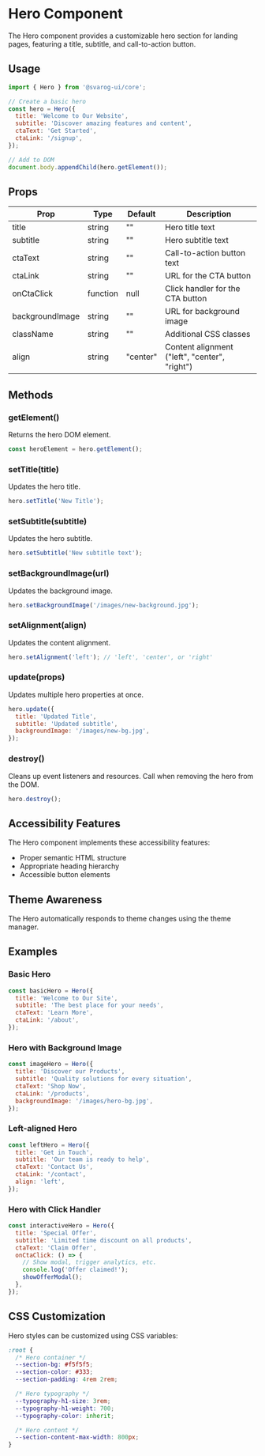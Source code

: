 # Hero Component

The Hero component provides a customizable hero section for landing pages, featuring a title, subtitle, and call-to-action button.

## Usage

```javascript
import { Hero } from '@svarog-ui/core';

// Create a basic hero
const hero = Hero({
  title: 'Welcome to Our Website',
  subtitle: 'Discover amazing features and content',
  ctaText: 'Get Started',
  ctaLink: '/signup',
});

// Add to DOM
document.body.appendChild(hero.getElement());
```

## Props

| Prop            | Type     | Default  | Description                                   |
| --------------- | -------- | -------- | --------------------------------------------- |
| title           | string   | ""       | Hero title text                               |
| subtitle        | string   | ""       | Hero subtitle text                            |
| ctaText         | string   | ""       | Call-to-action button text                    |
| ctaLink         | string   | ""       | URL for the CTA button                        |
| onCtaClick      | function | null     | Click handler for the CTA button              |
| backgroundImage | string   | ""       | URL for background image                      |
| className       | string   | ""       | Additional CSS classes                        |
| align           | string   | "center" | Content alignment ("left", "center", "right") |

## Methods

### getElement()

Returns the hero DOM element.

```javascript
const heroElement = hero.getElement();
```

### setTitle(title)

Updates the hero title.

```javascript
hero.setTitle('New Title');
```

### setSubtitle(subtitle)

Updates the hero subtitle.

```javascript
hero.setSubtitle('New subtitle text');
```

### setBackgroundImage(url)

Updates the background image.

```javascript
hero.setBackgroundImage('/images/new-background.jpg');
```

### setAlignment(align)

Updates the content alignment.

```javascript
hero.setAlignment('left'); // 'left', 'center', or 'right'
```

### update(props)

Updates multiple hero properties at once.

```javascript
hero.update({
  title: 'Updated Title',
  subtitle: 'Updated subtitle',
  backgroundImage: '/images/new-bg.jpg',
});
```

### destroy()

Cleans up event listeners and resources. Call when removing the hero from the DOM.

```javascript
hero.destroy();
```

## Accessibility Features

The Hero component implements these accessibility features:

- Proper semantic HTML structure
- Appropriate heading hierarchy
- Accessible button elements

## Theme Awareness

The Hero automatically responds to theme changes using the theme manager.

## Examples

### Basic Hero

```javascript
const basicHero = Hero({
  title: 'Welcome to Our Site',
  subtitle: 'The best place for your needs',
  ctaText: 'Learn More',
  ctaLink: '/about',
});
```

### Hero with Background Image

```javascript
const imageHero = Hero({
  title: 'Discover our Products',
  subtitle: 'Quality solutions for every situation',
  ctaText: 'Shop Now',
  ctaLink: '/products',
  backgroundImage: '/images/hero-bg.jpg',
});
```

### Left-aligned Hero

```javascript
const leftHero = Hero({
  title: 'Get in Touch',
  subtitle: 'Our team is ready to help',
  ctaText: 'Contact Us',
  ctaLink: '/contact',
  align: 'left',
});
```

### Hero with Click Handler

```javascript
const interactiveHero = Hero({
  title: 'Special Offer',
  subtitle: 'Limited time discount on all products',
  ctaText: 'Claim Offer',
  onCtaClick: () => {
    // Show modal, trigger analytics, etc.
    console.log('Offer claimed!');
    showOfferModal();
  },
});
```

## CSS Customization

Hero styles can be customized using CSS variables:

```css
:root {
  /* Hero container */
  --section-bg: #f5f5f5;
  --section-color: #333;
  --section-padding: 4rem 2rem;

  /* Hero typography */
  --typography-h1-size: 3rem;
  --typography-h1-weight: 700;
  --typography-color: inherit;

  /* Hero content */
  --section-content-max-width: 800px;
}
```
